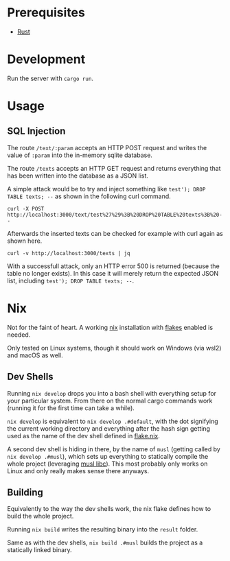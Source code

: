 # Prerequisites

- [Rust](https://www.rust-lang.org/learn/get-started)

# Development

Run the server with `cargo run`.

# Usage

## SQL Injection

The route `/text/:param` accepts an HTTP POST request and writes the value of
`:param` into the in-memory sqlite database.

The route `/texts` accepts an HTTP GET request and returns everything that has
been written into the database as a JSON list.

A simple attack would be to try and inject something like
`test'); DROP TABLE texts; --` as shown in the following curl command.

```
curl -X POST http://localhost:3000/text/test%27%29%3B%20DROP%20TABLE%20texts%3B%20--
```

Afterwards the inserted texts can be checked for example with curl again as
shown here.

```
curl -v http://localhost:3000/texts | jq
```

With a successfull attack, only an HTTP error 500 is returned (because the table
no longer exists). In this case it will merely return the expected JSON list,
including `test'); DROP TABLE texts; --`.

# Nix

Not for the faint of heart. A working [nix](https://nixos.org/download)
installation with [flakes](https://nixos.wiki/wiki/Flakes) enabled is needed.

Only tested on Linux systems, though it should work on Windows (via wsl2) and
macOS as well.

## Dev Shells

Running `nix develop` drops you into a bash shell with everything setup for your
particular system. From there on the normal cargo commands work (running it for
the first time can take a while).

`nix develop` is equivalent to `nix develop .#default`, with the dot signifying
the current working directory and everything after the hash sign getting used as
the name of the dev shell defined in [flake.nix](flake.nix).

A second dev shell is hiding in there, by the name of `musl` (getting called by
`nix develop .#musl`), which sets up everything to statically compile the whole
project (leveraging [musl libc](https://musl.libc.org/)). This most probably
only works on Linux and only really makes sense there anyways.

## Building

Equivalently to the way the dev shells work, the nix flake defines how to build
the whole project.

Running `nix build` writes the resulting binary into the `result` folder.

Same as with the dev shells, `nix build .#musl` builds the project as a
statically linked binary.
